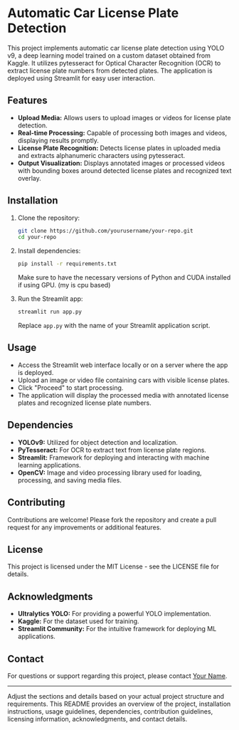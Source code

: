 
# Automatic Car License Plate Detection

This project implements automatic car license plate detection using YOLO v9, a deep learning model trained on a custom dataset obtained from Kaggle. It utilizes pytesseract for Optical Character Recognition (OCR) to extract license plate numbers from detected plates. The application is deployed using Streamlit for easy user interaction.

## Features

- **Upload Media:** Allows users to upload images or videos for license plate detection.
- **Real-time Processing:** Capable of processing both images and videos, displaying results promptly.
- **License Plate Recognition:** Detects license plates in uploaded media and extracts alphanumeric characters using pytesseract.
- **Output Visualization:** Displays annotated images or processed videos with bounding boxes around detected license plates and recognized text overlay.

## Installation

1. Clone the repository:

   ```bash
   git clone https://github.com/yourusername/your-repo.git
   cd your-repo
   ```

2. Install dependencies:

   ```bash
   pip install -r requirements.txt
   ```

   Make sure to have the necessary versions of Python and CUDA installed if using GPU. (my is cpu based)

3. Run the Streamlit app:

   ```bash
   streamlit run app.py
   ```

   Replace `app.py` with the name of your Streamlit application script.

## Usage

- Access the Streamlit web interface locally or on a server where the app is deployed.
- Upload an image or video file containing cars with visible license plates.
- Click "Proceed" to start processing.
- The application will display the processed media with annotated license plates and recognized license plate numbers.

## Dependencies

- **YOLOv9:** Utilized for object detection and localization.
- **PyTesseract:** For OCR to extract text from license plate regions.
- **Streamlit:** Framework for deploying and interacting with machine learning applications.
- **OpenCV:** Image and video processing library used for loading, processing, and saving media files.

## Contributing

Contributions are welcome! Please fork the repository and create a pull request for any improvements or additional features.

## License

This project is licensed under the MIT License - see the LICENSE file for details.

## Acknowledgments

- **Ultralytics YOLO:** For providing a powerful YOLO implementation.
- **Kaggle:** For the dataset used for training.
- **Streamlit Community:** For the intuitive framework for deploying ML applications.

## Contact

For questions or support regarding this project, please contact [Your Name](mailto:youremail@example.com).

---

Adjust the sections and details based on your actual project structure and requirements. This README provides an overview of the project, installation instructions, usage guidelines, dependencies, contribution guidelines, licensing information, acknowledgments, and contact details.
